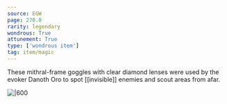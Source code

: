 ```yaml
---
source: EGW
page: 270.0
rarity: legendary
wondrous: True
attunement: True
type: ['wondrous item']
tag: item/magic
---
```


These mithral-frame goggles with clear diamond lenses were used by the evoker Danoth Oro to spot [[invisible]] enemies and scout areas from afar.


![|600](https://5e.tools/img/items/EGW/Danoth's%20Visor.png)